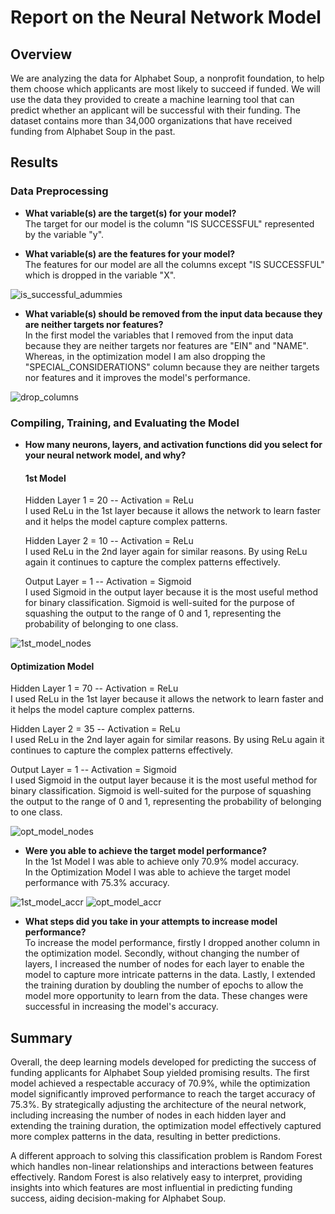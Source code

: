 # Report on the Neural Network Model

## Overview
We are analyzing the data for Alphabet Soup, a nonprofit foundation, to help them choose which applicants are most likely to succeed if funded. We will use the data they provided to create a machine learning tool that can predict whether an applicant will be successful with their funding. The dataset contains more than 34,000 organizations that have received funding from Alphabet Soup in the past.

## Results
### Data Preprocessing

* <b> What variable(s) are the target(s) for your model? </b>   
The target for our model is the column "IS SUCCESSFUL" represented by the variable "y".

* <b> What variable(s) are the features for your model? </b>    
The features for our model are all the columns except "IS SUCCESSFUL" which is dropped in the variable "X".

![is_successful_adummies](https://github.com/melisatahiraj/deep-learning-challenge-21/assets/147450801/8db35583-d66a-4559-9daa-1a202f73bebb)

* <b> What variable(s) should be removed from the input data because they are neither targets nor features? </b>    
In the first model the variables that I removed from the input data because they are neither targets nor features are "EIN" and "NAME". Whereas, in the optimization model I am also dropping the "SPECIAL_CONSIDERATIONS" column because they are neither targets nor features and it improves the model's performance.

![drop_columns](https://github.com/melisatahiraj/deep-learning-challenge-21/assets/147450801/0b21fd5f-a568-42a2-9a1b-67e42eafd724)

### Compiling, Training, and Evaluating the Model

* <b> How many neurons, layers, and activation functions did you select for your neural network model, and why? </b>
  #### 1st Model

  Hidden Layer 1 = 20 -- Activation = ReLu    
  I used ReLu in the 1st layer because it allows the network to learn faster and it helps the model capture complex patterns.

  Hidden Layer 2 = 10 -- Activation = ReLu    
  I used ReLu in the 2nd layer again for similar reasons. By using ReLu again it continues to capture the complex patterns effectively.

  Output Layer = 1 -- Activation = Sigmoid    
  I used Sigmoid in the output layer because it is the most useful method for binary classification. Sigmoid is well-suited for the purpose of squashing the output to the range of 0 and 1, representing the probability of belonging to one class. 

![1st_model_nodes](https://github.com/melisatahiraj/deep-learning-challenge-21/assets/147450801/dd5d3ccd-8665-46f1-91b4-6c23510777b3)

  #### Optimization Model

  Hidden Layer 1 = 70 -- Activation = ReLu   
  I used ReLu in the 1st layer because it allows the network to learn faster and it helps the model capture complex patterns.

  Hidden Layer 2 = 35 -- Activation = ReLu   
  I used ReLu in the 2nd layer again for similar reasons. By using ReLu again it continues to capture the complex patterns effectively.
  
  Output Layer = 1 -- Activation = Sigmoid   
  I used Sigmoid in the output layer because it is the most useful method for binary classification. Sigmoid is well-suited for the purpose of squashing the output to the range of 0 and 1, representing the probability of belonging to one class.

![opt_model_nodes](https://github.com/melisatahiraj/deep-learning-challenge-21/assets/147450801/76496423-546a-42ce-af78-daee670a2844)
       
* <b> Were you able to achieve the target model performance? </b>    
  In the 1st Model I was able to achieve only 70.9% model accuracy.    
  In the Optimization Model I was able to achieve the target model performance with 75.3% accuracy.

![1st_model_accr](https://github.com/melisatahiraj/deep-learning-challenge-21/assets/147450801/bbb7f61c-b549-41cf-b309-5abc2e21e1e4)
![opt_model_accr](https://github.com/melisatahiraj/deep-learning-challenge-21/assets/147450801/a0d6ef91-aa0c-4323-9493-aeb6d1b4c864)

* <b> What steps did you take in your attempts to increase model performance? </b>    
  To increase the model performance, firstly I dropped another column in the optimization model. Secondly, without changing the number of layers, I increased the number of nodes for each layer to enable the model to capture more intricate patterns in   the data. Lastly, I extended the training duration by doubling the number of epochs to allow the model more opportunity to learn from the data. These changes were successful in increasing the model's accuracy. 

## Summary

Overall, the deep learning models developed for predicting the success of funding applicants for Alphabet Soup yielded promising results. The first model achieved a respectable accuracy of 70.9%, while the optimization model significantly improved performance to reach the target accuracy of 75.3%. By strategically adjusting the architecture of the neural network, including increasing the number of nodes in each hidden layer and extending the training duration, the optimization model effectively captured more complex patterns in the data, resulting in better predictions.

A different approach to solving this classification problem is Random Forest which handles non-linear relationships and interactions between features effectively. Random Forest is also relatively easy to interpret, providing insights into which features are most influential in predicting funding success, aiding decision-making for Alphabet Soup.
